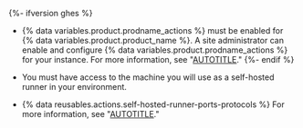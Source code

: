 {%- ifversion ghes %}
- {% data variables.product.prodname_actions %} must be enabled for {% data variables.product.product_name %}. A site administrator can enable and configure {% data variables.product.prodname_actions %} for your instance. For more information, see "[AUTOTITLE](/admin/github-actions/getting-started-with-github-actions-for-your-enterprise/getting-started-with-github-actions-for-github-enterprise-server)."
{%- endif %}

- You must have access to the machine you will use as a self-hosted runner in your environment.

- {% data reusables.actions.self-hosted-runner-ports-protocols %} For more information, see "[AUTOTITLE](/actions/hosting-your-own-runners/about-self-hosted-runners#communication-between-self-hosted-runners-and-github-ae)."
